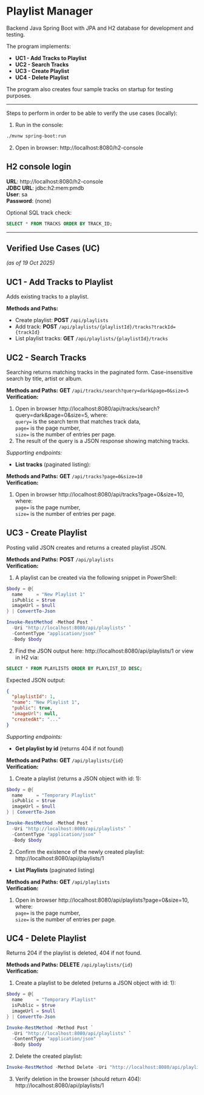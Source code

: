 # Playlist Manager

Backend Java Spring Boot with JPA and H2 database for development and testing.

The program implements:
- **UC1 - Add Tracks to Playlist**
- **UC2 - Search Tracks**
- **UC3 - Create Playlist**
- **UC4 - Delete Playlist**

The program also creates four sample tracks on startup for testing purposes.

---

Steps to perform in order to be able to verify the use cases (locally):
1) Run in the console:
```bash
./mvnw spring-boot:run
```
2) Open in browser: http://localhost:8080/h2-console

## H2 console login  
**URL**: http://localhost:8080/h2-console  
**JDBC URL**: jdbc:h2:mem:pmdb  
**User**: sa  
**Password**: (none)  

Optional SQL track check:
```sql
SELECT * FROM TRACKS ORDER BY TRACK_ID;
```

---

## **Verified Use Cases (UC)**
*(as of 19 Oct 2025)*


## **UC1 - Add Tracks to Playlist**

Adds existing tracks to a playlist.

**Methods and Paths:**
- Create playlist: **POST** `/api/playlists`
- Add track: **POST** `/api/playlists/{playlistId}/tracks?trackId={trackId}`
- List playlist tracks: **GET** `/api/playlists/{playlistId}/tracks`



## **UC2 - Search Tracks**

Searching returns matching tracks in the paginated form. Case-insensitive search by title, artist or album.

**Methods and Paths:** **GET** `/api/tracks/search?query=dark&page=0&size=5`  
**Verification:**
1) Open in browser http://localhost:8080/api/tracks/search?query=dark&page=0&size=5, where:  
`query=` is the search term that matches track data,  
`page=` is the page number,  
`size=` is the number of entries per page.  
2) The result of the query is a JSON response showing matching tracks.


*Supporting endpoints:*

- **List tracks** (paginated listing):

**Methods and Paths:** **GET** `/api/tracks?page=0&size=10`  
**Verification:**
1) Open in browser http://localhost:8080/api/tracks?page=0&size=10, where:  
`page=` is the page number,  
`size=` is the number of entries per page.  



## **UC3 - Create Playlist**

Posting valid JSON creates and returns a created playlist JSON.

**Methods and Paths:** **POST** `/api/playlists`  
**Verification:**

1) A playlist can be created via the following snippet in PowerShell:
```powershell
$body = @{
  name     = "New Playlist 1"
  isPublic = $true
  imageUrl = $null
} | ConvertTo-Json

Invoke-RestMethod -Method Post `
  -Uri "http://localhost:8080/api/playlists" `
  -ContentType "application/json" `
  -Body $body
```

2) Find the JSON output here: http://localhost:8080/api/playlists/1 or view in H2 via:
```sql
SELECT * FROM PLAYLISTS ORDER BY PLAYLIST_ID DESC;
```
Expected JSON output:
```json
{
  "playlistId": 1,
  "name": "New Playlist 1",
  "public": true,
  "imageUrl": null,
  "createdAt": "..."
}
```


*Supporting endpoints:*

- **Get playlist by id** (returns 404 if not found)

**Methods and Paths:** **GET** `/api/playlists/{id}`  
**Verification:**
1) Create a playlist (returns a JSON object with id: 1):

```powershell
$body = @{
  name     = "Temporary Playlist"
  isPublic = $true
  imageUrl = $null
} | ConvertTo-Json

Invoke-RestMethod -Method Post `
  -Uri "http://localhost:8080/api/playlists" `
  -ContentType "application/json" `
  -Body $body
```
2) Confirm the existence of the newly created playlist: http://localhost:8080/api/playlists/1

- **List Playlists** (paginated listing)

**Methods and Paths:** **GET** `/api/playlists`  
**Verification:**
1) Open in browser http://localhost:8080/api/playlists?page=0&size=10, where:  
`page=` is the page number,  
`size=` is the number of entries per page.  



## **UC4 - Delete Playlist**

Returns 204 if the playlist is deleted, 404 if not found.

**Methods and Paths:** **DELETE** `/api/playlists/{id}`  
**Verification:**
1) Create a playlist to be deleted (returns a JSON object with id: 1):

```powershell
$body = @{
  name     = "Temporary Playlist"
  isPublic = $true
  imageUrl = $null
} | ConvertTo-Json

Invoke-RestMethod -Method Post `
  -Uri "http://localhost:8080/api/playlists" `
  -ContentType "application/json" `
  -Body $body
```
2) Delete the created playlist:
```powershell
Invoke-RestMethod -Method Delete -Uri "http://localhost:8080/api/playlists/1"
```
3) Verify deletion in the browser (should return 404): http://localhost:8080/api/playlists/1